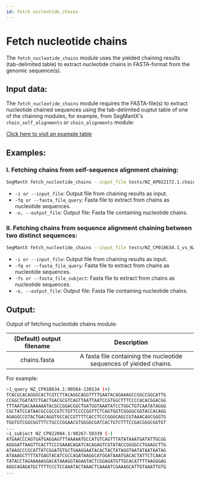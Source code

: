 ```yaml
---
id: fetch_nucleotide_chains
---
```


# Fetch nucleotide chains

The `fetch_nucleotide_chains` module uses the yielded chaining results (tab-delimited table) to extract nucleotide chains in FASTA-format from the genomic sequence(s). 

## Input data:
The `fetch_nucleotide_chains` module requires the FASTA-file(s) to extract nucleotide chained sequences using the tab-delimited ouptut table of one of the chaining modules, for example, from SegMantX's `chain_self_alignments` or `chain_alignments` module:

[Click here to visit an example table](https://github.com/DMH-biodatasci/SegMantX/blob/main/docs/tbl/NC_018218.1.chains.tsv)

## Examples:
### I. Fetching chains from self-sequence alignment chaining:
```bash
SegMantX fetch_nucleotide_chains --input_file tests/NZ_AP022172.1.chains.tsv --fasta_file_query tests/NZ_AP022172.1.fasta --output_file tests/NZ_AP022172.1.chains.fasta
```
- `-i or --input_file`: Output file from chaining results as input.
- `-fq or --fasta_file_query`: Fasta file to extract from chains as nucleotide sequences.
- `-o, --output_file`: Output file: Fasta file containing nucleotide chains.

### II. Fetching chains from sequence alignment chaining between two distinct sequences:
```bash
SegMantX fetch_nucleotide_chains --input_file tests/NZ_CP018634.1_vs_NZ_CP022004.1.chains.tsv --fasta_file_query tests/NZ_CP018634.1.fasta  --fasta_file_subject tests/NZ_CP022004.1.fasta --output_file tests/NZ_CP018634.1_vs_NZ_CP022004.1.chains.fasta
```
- `-i or --input_file`: Output file from chaining results as input.
- `-fq or --fasta_file_query`: Fasta file to extract from chains as nucleotide sequences.
- `-fs or --fasta_file_subject`: Fasta file to extract from chains as nucleotide sequences.
- `-o, --output_file`: Output file: Fasta file containing nucleotide chains.

## Output:

Output of fetching nucleotide chains module:

| (Default) output filename | Description |
|:----------:|:-----------:|
| chains.fasta | A fasta file containing the nucleotide sequences of yielded chains. | 



For example:
```bash
>1_query NZ_CP018634.1:90564-130134 (+)
TCACGCACAGGGCACTCGTCTTACAGGCAGGTTTTGAATACAGAAAGCCGGCCGGCATTG
CCGGCTGATATCTGACTGACGCGTCAGTTAATTAATCCGTGGCTTTCCCCACACGGACGG
TTTAATGACAAAAAATACGCCGGACGGCTGATGGTAAATATCCTGGCTGTCAATATAGGG
CGCTATCCATAACGCCGCCGTCTGTTCCCCGGTTCTCAGTGGTCGGGGCGGTACCACAGG
AGAGGCCGTACTGACAGGTGCCACCGTTTTCACCTCCCGGGCAGCCGTAAACAGCGGGTG
TGGTGTCGGCGGTTTCTGCCCGGAACGTGGGGCGATCACTGTCTTTCCGACGGGCGGTGT
...
>1_subject NZ_CP022004.1:90267-50339 (-)
ATGAACCCAGTGATGAGGAGTTTAAAAATGCCATGTCAGTTTATATAAATGATATTGCGG
AGGGATTAAGTTCACTTCCCGAAACAGATCACAGAGTCGTATACCGGGGCCTGAAGCTTG
ATAAGCCCGCATTATCGGATGTGCTGAAGGAATACACTACTATAGGTAATATAATAATAG
ATAAAGCTTTTATGAGTACATCGCCAGATAAGGCATGGATAAATGACACTATTCTCAACA
TATACCTAGAAAAAGGACATAAAGGTAGAATACTCGGAGATGTTGCACATTTTAAGGGAG
AGGCAGAGATGCTTTTCCCTCCAAATACTAAACTCAAAATCGAAAGCATTGTAAATTGTG
...
```